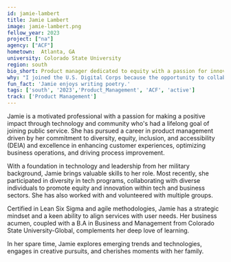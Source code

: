 ```yaml
---
id: jamie-lambert
title: Jamie Lambert
image: jamie-lambert.png
fellow_year: 2023
project: ["na"]
agency: ["ACF"]
hometown:  Atlanta, GA
university: Colorado State University
region: south
bio_short: Product manager dedicated to equity with a passion for innovation and public service
why: "I joined the U.S. Digital Corps because the opportunity to collaborate with a diverse and talented team dedicated to leveraging technology for public service is a dream come true. I enjoy helping make systems and services better for my community. The mentorship, impact and ability to be a part of the solution is something I’m looking forward to being a part of."
fun_fact: 'Jamie enjoys writing poetry.'
tags: ['south', '2023','Product_Management', 'ACF', 'active']
track: ['Product Management']
---
```


Jamie is a motivated professional with a passion for making a positive impact through technology and community who's had a lifelong goal of joining public service. She has pursued a career in product management driven by her commitment to diversity, equity, inclusion, and accessibility (DEIA) and excellence in enhancing customer experiences, optimizing business operations, and driving process improvement.

With a foundation in technology and leadership from her military background, Jamie brings valuable skills to her role. Most recently, she participated in diversity in tech programs, collaborating with diverse individuals to promote equity and innovation within tech and business sectors. She has also worked with and volunteered with multiple groups.

Certified in Lean Six Sigma and agile methodologies, Jamie has a strategic mindset and a keen ability to align services with user needs. Her business acumen, coupled with a B.A in Business and Management from Colorado State University-Global, complements her deep love of learning. 

In her spare time, Jamie explores emerging trends and technologies, engages in creative pursuits, and cherishes moments with her family.
